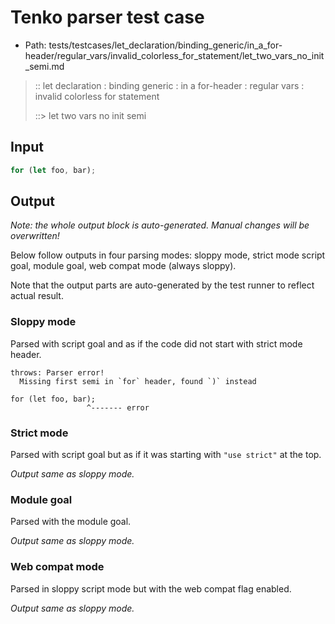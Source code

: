 # Tenko parser test case

- Path: tests/testcases/let_declaration/binding_generic/in_a_for-header/regular_vars/invalid_colorless_for_statement/let_two_vars_no_init_semi.md

> :: let declaration : binding generic : in a for-header : regular vars : invalid colorless for statement
>
> ::> let two vars no init semi

## Input

`````js
for (let foo, bar);
`````

## Output

_Note: the whole output block is auto-generated. Manual changes will be overwritten!_

Below follow outputs in four parsing modes: sloppy mode, strict mode script goal, module goal, web compat mode (always sloppy).

Note that the output parts are auto-generated by the test runner to reflect actual result.

### Sloppy mode

Parsed with script goal and as if the code did not start with strict mode header.

`````
throws: Parser error!
  Missing first semi in `for` header, found `)` instead

for (let foo, bar);
                 ^------- error
`````

### Strict mode

Parsed with script goal but as if it was starting with `"use strict"` at the top.

_Output same as sloppy mode._

### Module goal

Parsed with the module goal.

_Output same as sloppy mode._

### Web compat mode

Parsed in sloppy script mode but with the web compat flag enabled.

_Output same as sloppy mode._
